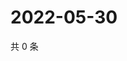 # 2022-05-30

共 0 条

<!-- BEGIN WEIBO -->
<!-- 最后更新时间 Mon May 30 2022 05:14:16 GMT+0800 (China Standard Time) -->

<!-- END WEIBO -->
